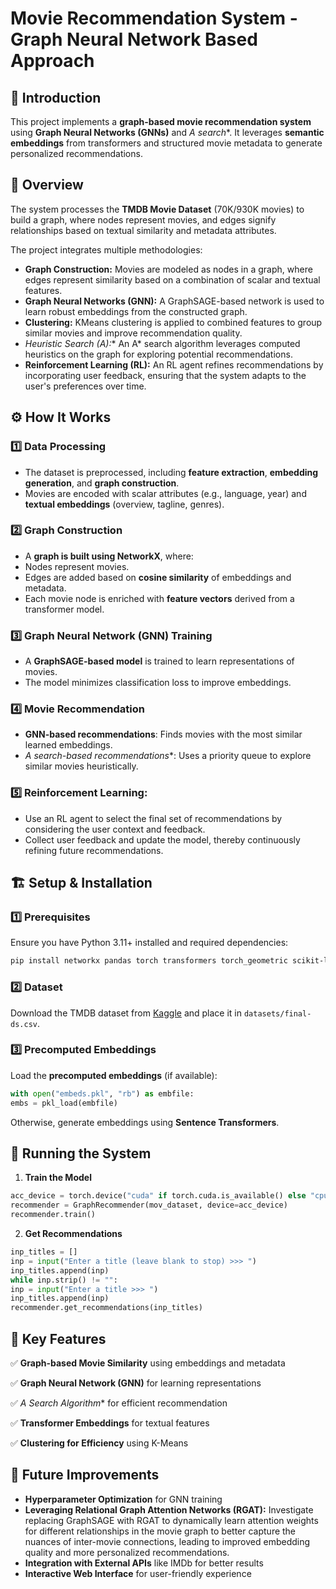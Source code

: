 # Movie Recommendation System - Graph Neural Network Based Approach

## 📌 Introduction
This project implements a **graph-based movie recommendation system** using **Graph Neural Networks (GNNs)** and **A* search**. It leverages **semantic embeddings** from transformers and structured movie metadata to generate personalized recommendations.

## 📜 Overview
The system processes the **TMDB Movie Dataset** (70K/930K movies) to build a graph, where nodes represent movies, and edges signify relationships based on textual similarity and metadata attributes.

The project integrates multiple methodologies:
- **Graph Construction:** Movies are modeled as nodes in a graph, where edges represent similarity based on a combination of scalar and textual features.
- **Graph Neural Networks (GNN):** A GraphSAGE-based network is used to learn robust embeddings from the constructed graph.
- **Clustering:** KMeans clustering is applied to combined features to group similar movies and improve recommendation quality.
- **Heuristic Search (A*):** An A* search algorithm leverages computed heuristics on the graph for exploring potential recommendations.
- **Reinforcement Learning (RL):** An RL agent refines recommendations by incorporating user feedback, ensuring that the system adapts to the user's preferences over time.

## ⚙️ How It Works

### 1️⃣ Data Processing
- The dataset is preprocessed, including **feature extraction**, **embedding generation**, and **graph construction**.
- Movies are encoded with scalar attributes (e.g., language, year) and **textual embeddings** (overview, tagline, genres).

### 2️⃣ Graph Construction
- A **graph is built using NetworkX**, where:
- Nodes represent movies.
- Edges are added based on **cosine similarity** of embeddings and metadata.
- Each movie node is enriched with **feature vectors** derived from a transformer model.

### 3️⃣ Graph Neural Network (GNN) Training
- A **GraphSAGE-based model** is trained to learn representations of movies.
- The model minimizes classification loss to improve embeddings.

### 4️⃣ Movie Recommendation
- **GNN-based recommendations**: Finds movies with the most similar learned embeddings.
- **A* search-based recommendations**: Uses a priority queue to explore similar movies heuristically.

### 5️⃣ Reinforcement Learning:
   - Use an RL agent to select the final set of recommendations by considering the user context and feedback.
   - Collect user feedback and update the model, thereby continuously refining future recommendations.

## 🏗️ Setup & Installation
### 1️⃣ Prerequisites
Ensure you have Python 3.11+ installed and required dependencies:
```sh
pip install networkx pandas torch transformers torch_geometric scikit-learn numpy nltk
```

### 2️⃣ Dataset
Download the TMDB dataset from [Kaggle](https://www.kaggle.com/datasets/asaniczka/tmdb-movies-dataset-2023-930k-movies) and place it in `datasets/final-ds.csv`.

### 3️⃣ Precomputed Embeddings
Load the **precomputed embeddings** (if available):
```python
with open("embeds.pkl", "rb") as embfile:
embs = pkl_load(embfile)
```
Otherwise, generate embeddings using **Sentence Transformers**.

## 🚀 Running the System
1. **Train the Model**
 ```python
 acc_device = torch.device("cuda" if torch.cuda.is_available() else "cpu")
 recommender = GraphRecommender(mov_dataset, device=acc_device)
 recommender.train()
 ```

2. **Get Recommendations**
 ```python
 inp_titles = []
 inp = input("Enter a title (leave blank to stop) >>> ")
 inp_titles.append(inp)
 while inp.strip() != "":
 inp = input("Enter a title >>> ")
 inp_titles.append(inp)
 recommender.get_recommendations(inp_titles)
 ```

## 🧠 Key Features
✅ **Graph-based Movie Similarity** using embeddings and metadata

✅ **Graph Neural Network (GNN)** for learning representations

✅ **A* Search Algorithm** for efficient recommendation

✅ **Transformer Embeddings** for textual features

✅ **Clustering for Efficiency** using K-Means

## 📝 Future Improvements
- **Hyperparameter Optimization** for GNN training
- **Leveraging Relational Graph Attention Networks (RGAT):** Investigate replacing GraphSAGE with RGAT to dynamically learn attention weights for different relationships in the movie graph to better capture the nuances of inter-movie connections, leading to improved embedding quality and more personalized recommendations.
- **Integration with External APIs** like IMDb for better results
- **Interactive Web Interface** for user-friendly experience
